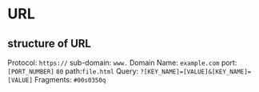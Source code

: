 # URL

## structure of URL
Protocol: `https://` 
sub-domain: `www.` 
Domain Name: `example.com` 
port: `[PORT_NUMBER]` `80`
path:`file.html`
Query: `?[KEY_NAME]=[VALUE]&[KEY_NAME]=[VALUE]`
Fragments: `#00s0350q`